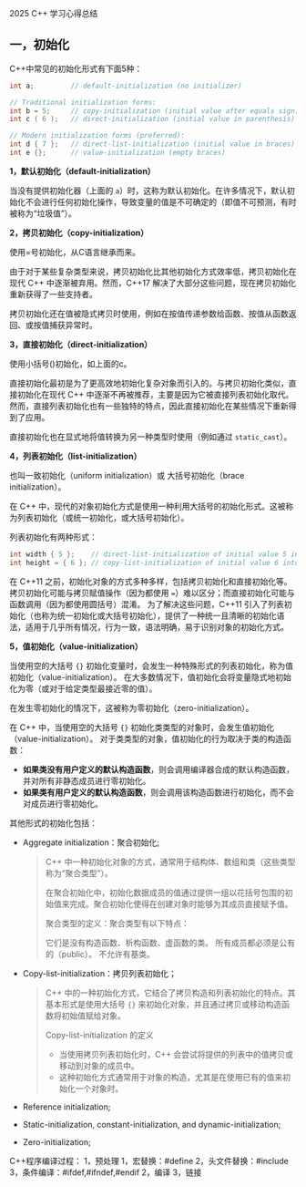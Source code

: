 2025 C++ 学习心得总结

## 一，初始化

C++中常见的初始化形式有下面5种：

~~~c++
int a;         // default-initialization (no initializer)

// Traditional initialization forms:
int b = 5;     // copy-initialization (initial value after equals sign)
int c ( 6 );   // direct-initialization (initial value in parenthesis)

// Modern initialization forms (preferred):
int d { 7 };   // direct-list-initialization (initial value in braces)
int e {};      // value-initialization (empty braces)
~~~

**1，默认初始化（default-initialization）**

当没有提供初始化器（上面的 `a`）时，这称为默认初始化。在许多情况下，默认初始化不会进行任何初始化操作，导致变量的值是不可确定的（即值不可预测，有时被称为“垃圾值”）。

**2，拷贝初始化（copy-initialization）**

使用=号初始化，从C语言继承而来。

由于对于某些复杂类型来说，拷贝初始化比其他初始化方式效率低，拷贝初始化在现代 C++ 中逐渐被弃用。然而，C++17 解决了大部分这些问题，现在拷贝初始化重新获得了一些支持者。

拷贝初始化还在值被隐式拷贝时使用，例如在按值传递参数给函数、按值从函数返回、或按值捕获异常时。

**3，直接初始化（direct-initialization）**

使用小括号()初始化，如上面的c。

直接初始化最初是为了更高效地初始化复杂对象而引入的。与拷贝初始化类似，直接初始化在现代 C++ 中逐渐不再被推荐，主要是因为它被直接列表初始化取代。然而，直接列表初始化也有一些独特的特点，因此直接初始化在某些情况下重新得到了应用。

直接初始化也在显式地将值转换为另一种类型时使用（例如通过 `static_cast`）。

**4，列表初始化（list-initialization）**

也叫一致初始化（uniform initialization）或 大括号初始化（brace initialization）。

在 C++ 中，现代的对象初始化方式是使用一种利用大括号的初始化形式。这被称为列表初始化（或统一初始化，或大括号初始化）。

列表初始化有两种形式：

```cpp
int width { 5 };    // direct-list-initialization of initial value 5 into variable width (preferred)
int height = { 6 }; // copy-list-initialization of initial value 6 into variable height (rarely used)
```

在 C++11 之前，初始化对象的方式多种多样，包括拷贝初始化和直接初始化等。 拷贝初始化可能与拷贝赋值操作（因为都使用 `=`）难以区分；而直接初始化可能与函数调用（因为都使用圆括号）混淆。 为了解决这些问题，C++11 引入了列表初始化（也称为统一初始化或大括号初始化），提供了一种统一且清晰的初始化语法，适用于几乎所有情况，行为一致，语法明确，易于识别对象的初始化方式。

**5，值初始化（value-initialization）**

当使用空的大括号 `{}` 初始化变量时，会发生一种特殊形式的列表初始化，称为值初始化（value-initialization）。 在大多数情况下，值初始化会将变量隐式地初始化为零（或对于给定类型最接近零的值）。 

在发生零初始化的情况下，这被称为零初始化（zero-initialization）。

在 C++ 中，当使用空的大括号 `{}` 初始化类类型的对象时，会发生值初始化（value-initialization）。 对于类类型的对象，值初始化的行为取决于类的构造函数：

- **如果类没有用户定义的默认构造函数**，则会调用编译器合成的默认构造函数，并对所有非静态成员进行零初始化。
- **如果类有用户定义的默认构造函数**，则会调用该构造函数进行初始化，而不会对成员进行零初始化。



其他形式的初始化包括：

- Aggregate initialization：聚合初始化;

  > C++ 中一种初始化对象的方式，通常用于结构体、数组和类（这些类型称为“聚合类型”）。
  >
  > 在聚合初始化中，初始化数据成员的值通过提供一组以花括号包围的初始值来完成。聚合初始化使得在创建对象时能够为其成员直接赋予值。
  >
  > 聚合类型的定义：聚合类型有以下特点：
  >
  > 它们是没有构造函数、析构函数、虚函数的类。
  > 所有成员都必须是公有的（public）。
  > 不允许有基类。

- Copy-list-initialization：拷贝列表初始化；

  > C++ 中的一种初始化方式，它结合了拷贝构造和列表初始化的特点。其基本形式是使用大括号 `{}` 来初始化对象，并且通过拷贝或移动构造函数将初始值赋给对象。
  >
  > Copy-list-initialization 的定义
  >
  > - 当使用拷贝列表初始化时，C++ 会尝试将提供的列表中的值拷贝或移动到对象的成员中。
  > - 这种初始化方式通常用于对象的构造，尤其是在使用已有的值来初始化一个对象时。

- Reference initialization;

- Static-initialization, constant-initialization, and dynamic-initialization;

- Zero-initialization;



C++程序编译过程：
1，预处理
    1，宏替换：#define
    2，头文件替换：#include
    3，条件编译：#ifdef,#ifndef,#endif
2，编译
3，链接